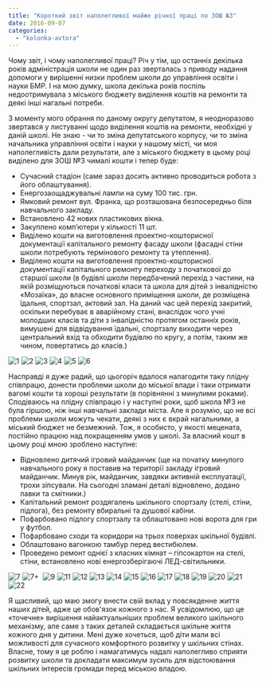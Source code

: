 ```yaml
---
title: "Короткий звіт наполегливої майже річної праці по ЗОШ №3"
date: 2016-09-07
categories: 
  - "kolonka-avtora"
---
```


Чому звіт, і чому наполегливої праці? Річ у тім, що останніх декілька років адміністрація школи не один раз зверталась з приводу надання допомоги у вирішенні низки проблем школи до управління освіти і науки БМР. І на мою думку, школа декілька років поспіль недоотримувала з міського бюджету виділення коштів на ремонти та деякі інші нагальні потреби.

З моменту мого обрання по даному округу депутатом, я неодноразово звертався у листуванні щодо виділення коштів на ремонти, необхідні у даній школі. Не знаю - чи то зміна депутатського корпусу, чи то зміна начальника управління освіти і науки у нашому місті, чи моя наполегливість дали результати, але з міського бюджету в цьому році виділено для ЗОШ №3 чималі кошти і тепер буде:

- Сучасний стадіон (саме зараз досить активно проводиться робота з його облаштування).
- Енергозаощаджувальні лампи на суму 100 тис. грн.
- Ямковий ремонт вул. Франка, що розташована безпосередньо біля навчального закладу.
- Встановлено 42 нових пластикових вікна.
- Закуплено комп’ютери у кількості 11 шт.
- Виділено кошти на виготовлення проектно-кошторисної документації капітального ремонту фасаду школи (фасадні стіни школи потребують термінового ремонту та утеплення).
- Виділено кошти на виготовлення проектно-кошторисної документації капітального ремонту переходу з початкової до старшої школи (в будівлі школи передбачений перехід з частини, на якій розміщуються початкові класи та школа для дітей з інвалідністю «Мозаїка», до власне основного приміщення школи, де розміщена їдальня, спортзал, актовий зал. На даний час цей перехід закритий, оскільки перебуває в аварійному стані, внаслідок чого учні молодших класів та діти з інвалідністю протягом останніх років, вимушені для відвідування їдальні, спортзалу виходити через центральний вхід та обходити будівлю по кругу, а потім, таким же чином, повертатись до класів.)

![1](https://mpz.brovary.org/wp-content/uploads/2016/09/1.jpg) ![2](https://mpz.brovary.org/wp-content/uploads/2016/09/2.jpg) ![3](https://mpz.brovary.org/wp-content/uploads/2016/09/3.jpg) ![4](https://mpz.brovary.org/wp-content/uploads/2016/09/4.jpg) ![5](https://mpz.brovary.org/wp-content/uploads/2016/09/5-2.jpg) ![6](https://mpz.brovary.org/wp-content/uploads/2016/09/6.jpg)

Насправді я дуже радий, що цьогоріч вдалося налагодити таку плідну співпрацю, донести проблеми школи до міської влади і таки отримати вагомі кошти та хороші результати (в порівнянні з минулими роками). Сподіваюсь на плідну співпрацю і у наступні роки, щоб школа №3 не була гіршою, ніж інші навчальні заклади міста. Але я розумію, що не всі проблеми школи можуть чекати, деякі з них є вкрай нагальними, а міський бюджет не безмежний. Тож, я особисто, у якості мецената, постійно працюю над покращенням умов у школі. За власний кошт в цьому році мною зроблено наступне:

- Відновлено дитячий ігровий майданчик (ще на початку минулого навчального року я поставив на території закладу ігровий майданчик. Минув рік, майданчик, завдяки активній експлуатації, трохи зіпсували. На сьогодні зламані деталі відновлено, додано лавки та смітники.)
- Капітальний ремонт роздягалень шкільного спортзалу (стелі, стіни, підлога), без ремонту вбиральні та душової кабіни.
- Пофарбовано підлогу спортзалу та облаштовано нові ворота для гри у футбол.
- Пофарбовано сходи та коридори на трьох поверхах шкільної будівлі.
- Облаштовано вагонкою тамбур перед вестибюлем.
- Проведено ремонт однієї з класних кімнат – гіпсокартон на стелі, стіни, встановлено нові енергозберігаючі ЛЕД-світильники.

![7](https://mpz.brovary.org/wp-content/uploads/2016/09/7-1.jpg) ![7+](https://mpz.brovary.org/wp-content/uploads/2016/09/7-2.jpg)  ![9](https://mpz.brovary.org/wp-content/uploads/2016/09/9.jpg) ![11](https://mpz.brovary.org/wp-content/uploads/2016/09/11.jpg) ![12](https://mpz.brovary.org/wp-content/uploads/2016/09/12.jpg) ![13](https://mpz.brovary.org/wp-content/uploads/2016/09/13.jpg) ![14](https://mpz.brovary.org/wp-content/uploads/2016/09/14.jpg) ![15](https://mpz.brovary.org/wp-content/uploads/2016/09/15.jpg) ![16](https://mpz.brovary.org/wp-content/uploads/2016/09/16.jpg) ![17](https://mpz.brovary.org/wp-content/uploads/2016/09/17-1.jpg) ![18](https://mpz.brovary.org/wp-content/uploads/2016/09/18.jpg) ![19](https://mpz.brovary.org/wp-content/uploads/2016/09/19.jpg) ![20](https://mpz.brovary.org/wp-content/uploads/2016/09/20.jpg) ![21](https://mpz.brovary.org/wp-content/uploads/2016/09/21.jpg) ![22](https://mpz.brovary.org/wp-content/uploads/2016/09/22.jpg)

Я щасливий, що маю змогу внести свій вклад у повсякденне життя наших дітей, адже це обов'язок кожного з нас. Я усвідомлюю, що це «точечне» вирішення найактуальніших проблем великого шкільного механізму, але саме з таких деталей складається шкільне життя кожного дня у дитини. Мені дуже хочеться, щоб діти мали всі можливості для сучасного комфортного розвитку у шкільних стінах. Власне, тому я це роблю і намагатимусь надалі наполегливо сприяти розвитку школи та докладати максимум зусиль для відстоювання шкільних інтересів громади перед міською владою.
